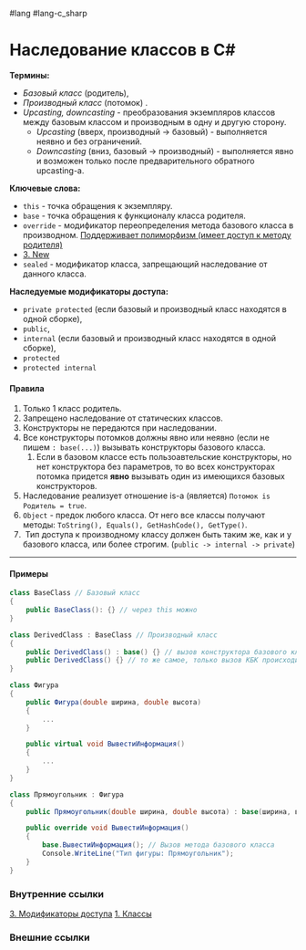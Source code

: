 #lang #lang-c_sharp 

# Наследование классов в C#

**Термины:**
- *Базовый класс* (родитель), 
- *Производный класс* (потомок) .
- *Upcasting, downcasting* - преобразования экземпляров классов между базовым классом и производным в одну и другую сторону. 
	- *Upcasting* (вверх, производный -> базовый) - выполняется неявно и без ограничений. 
	- *Downcasting* (вниз, базовый -> производный) - выполняется явно и возможен только после предварительного обратного upcasting-а.

**Ключевые слова:**
- `this` - точка обращения к экземпляру.
- `base` - точка обращения к функционалу класса родителя.
- `override` - модификатор переопределения метода базового класса в производном. <u>Поддерживает полиморфизм (имеет доступ к методу родителя)</u>
- [3. New](1.%20Languages/C-sharp/0.%20Введение/2.%20Классовые%20механизмы/3.%20New.md)
- `sealed` - модификатор класса, запрещающий наследование от данного класса.

**Наследуемые модификаторы доступа:**
- `private protected` (если базовый и производный класс находятся в одной сборке), 
- `public`, 
- `internal` (если базовый и производный класс находятся в одной сборке), 
- `protected`
- `protected internal`

#### Правила
1. Только 1 класс родитель.
2. Запрещено наследование от статических классов.
3. Конструкторы не передаются при наследовании.
4. Все конструкторы потомков должны явно или неявно (если не пишем `: base(...)`) вызывать конструкторы базового класса.
	1. Если в базовом классе есть пользоавтельские конструкторы, но нет конструктора без параметров, то во всех конструкторах потомка придется **явно** вызывать один из имеющихся базовых конструкторов.
5. Наследование реализует отношение is-a (является) `Потомок is Родитель = true`.
6. `Object` - предок любого класса. От него все классы получают методы: `ToString(), Equals(), GetHashCode(), GetType()`.
7.  Тип доступа к производному классу должен быть таким же, как и у базового класса, или более строгим. (`public -> internal -> private`)

---
#### Примеры

```csharp
class BaseClass // Базовый класс
{
	public BaseClass(): {} // через this можно
}

class DerivedClass : BaseClass // Производный класс
{
	public DerivedClass() : base() {} // вызов конструктора базового класса (с возможностью дополнения)
	public DerivedClass() {} // то же самое, только вызов КБК происходит неявно
}
```

```csharp
class Фигура
{
    public Фигура(double ширина, double высота)
    {
        ...
    }

    public virtual void ВывестиИнформация()
    {
        ...
    }
}

class Прямоугольник : Фигура
{
    public Прямоугольник(double ширина, double высота) : base(ширина, высота) {}

    public override void ВывестиИнформация()
    {
        base.ВывестиИнформация(); // Вызов метода базового класса
        Console.WriteLine("Тип фигуры: Прямоугольник");
    }
}
```

### Внутренние ссылки
[3. Модификаторы доступа](1.%20Languages/C-sharp/0.%20Введение/1.%20Области%20видимости/3.%20Модификаторы%20доступа.md)
[1. Классы](1.%20Languages/C-sharp/0.%20Введение/2.%20Классы%20и%20структуры/1.%20Классы.md)
### Внешние ссылки
